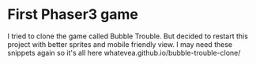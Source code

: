  # First Phaser3 game 
 I tried to clone the game called Bubble Trouble. But decided to restart this project with better sprites and mobile friendly view. I may need these snippets again so it's all here
whatevea.github.io/bubble-trouble-clone/ 
